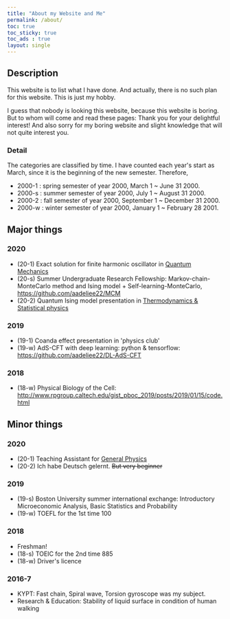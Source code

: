 ```yaml
---
title: "About my Website and Me"
permalink: /about/
toc: true
toc_sticky: true
toc_ads : true
layout: single
---
```


## Description
This website is to list what I have done. And actually, there is no such plan for this website. This is just my hobby.

I guess that nobody is looking this website, because this website is boring. 
But to whom will come and read these pages: Thank you for your delightful interest! 
And also sorry for my boring website and slight knowledge that will not quite interest you.

### Detail
The categories are classified by time. I have counted each year's start as March, since it is the beginning of the new semester.
Therefore, 
- 2000-1 : spring semester of year 2000, March 1 ~ June 31 2000.
- 2000-s : summer semester of year 2000, July 1 ~ August 31 2000.
- 2000-2 : fall semester of year 2000, September 1 ~ December 31 2000.
- 2000-w : winter semester of year 2000, January 1 ~ February 28 2001.

## Major things
### 2020
* (20-1) Exact solution for finite harmonic oscillator in <ins>Quantum Mechanics</ins>
* (20-s) Summer Undergraduate Research Fellowship: 
         Markov-chain-MonteCarlo method and Ising model + Self-learning-MonteCarlo, <https://github.com/aadeliee22/MCM>
* (20-2) Quantum Ising model presentation in <ins>Thermodynamics & Statistical physics</ins>

### 2019
* (19-1) Coanda effect presentation in 'physics club'
* (19-w) AdS-CFT with deep learning: python & tensorflow: <https://github.com/aadeliee22/DL-AdS-CFT>

### 2018 
* (18-w) Physical Biology of the Cell: <http://www.rpgroup.caltech.edu/gist_pboc_2019/posts/2019/01/15/code.html> 

## Minor things
### 2020
* (20-1) Teaching Assistant for <ins>General Physics</ins>
* (20-2) Ich habe Deutsch gelernt. ~~But very beginner~~

### 2019
* (19-s) Boston University summer international exchange: Introductory Microeconomic Analysis, Basic Statistics and Probability 
* (19-w) TOEFL for the 1st time 100

### 2018
* Freshman!
* (18-s) TOEIC for the 2nd time 885
* (18-w) Driver's licence

### 2016-7
* KYPT: Fast chain, Spiral wave, Torsion gyroscope was my subject.
* Research & Education: Stability of liquid surface in condition of human walking
